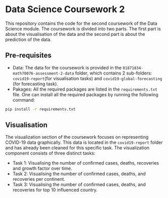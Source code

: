 # Data Science Coursework 2

This repository contains the code for the second coursework of the Data Science module. The coursework is divided into two parts. The first part is about the visualisation of the data and the second part is about the prediction of the data.

## Pre-requisites
- Data: The data for the coursework is provided in the `01871834-math70076-assessment-2-data` folder, which contains 2 sub-folders: `covid19-report`(for visualisation tasks) and `covid19-global-forecasting` (for forecasting task).
- Pakages: All the required packages are listed in the `requirements.txt` file. One can install all the required packages by running the following command:
```bash
pip install -r requirements.txt
```

## Visualisation
The visualization section of the coursework focuses on representing COVID-19 data graphically. This data is located in the `covid19-report` folder and has already been cleaned for this specific task. The visualization component consists of three distinct tasks:
- Task 1: Visualising the number of confirmed cases, deaths, recoveries and growth factor over time.
- Task 2: Visualising the number of confirmed cases, deaths, and recoveries per continent.
- Task 3: Visualising the number of confirmed cases, deaths, and recoveries for top 10 influenced country.